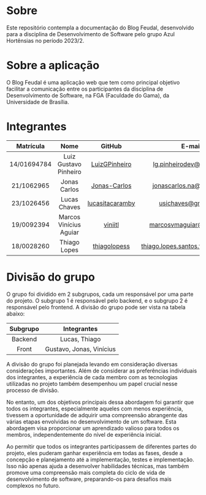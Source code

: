 # Sobre
Este repositório contempla a documentação do Blog Feudal, desenvolvido para a disciplina de Desenvolvimento de Software pelo grupo Azul Hortênsias no período 2023/2.

# Sobre a aplicação
O Blog Feudal é uma aplicação web que tem como principal objetivo facilitar a comunicação entre os participantes da disciplina de Desenvolvimento de Software, na FGA (Faculdade do Gama), da Universidade de Brasília.

# Integrantes
Matrícula | Nome | GitHub | E-mail | Função |
|:--:|:--:|:--:|:--:|:--:|
| 14/01694784 | Luiz Gustavo Pinheiro | [LuizGPinheiro](https://github.com/LuizGPinheiro) | lg.pinheirodev@gmail.com | Duque
| 21/1062965 | Jonas Carlos | [Jonas-Carlos](https://github.com/Jonas-Carlos) | jonascarlos.na@gmail.com | Vice Duque
| 23/1026456 | Lucas Chaves | [lucasitacaramby](https://github.com/lucasitacaramby) | usichaves@gmail.com | Cavaleiro
| 19/0092394 | Marcos Vinícius Aguiar | [viniitl](https://github.com/viniitl) | marcosvmaguiar@gmail.com | Cavaleiro
| 18/0028260 | Thiago Lopes | [thiagolopess](https://github.com/thiagolopess) | thiago.lopes.santos.tls@gmail.com | Cavaleiro

# Divisão do grupo
O grupo foi dividido em 2 subgrupos, cada um responsável por uma parte do projeto. O subgrupo 1 é responsável pelo backend, e o subgrupo 2 é responsável pelo frontend. A divisão do grupo pode ser vista na tabela abaixo:

| Subgrupo | Integrantes |
|:--:|:--:|
| Backend | Lucas, Thiago |
| Front | Gustavo, Jonas, Vinícius |

A divisão do grupo foi planejada levando em consideração diversas considerações importantes. Além de considerar as preferências individuais dos integrantes, a experiência de cada membro com as tecnologias utilizadas no projeto também desempenhou um papel crucial nesse processo de divisão.

No entanto, um dos objetivos principais dessa abordagem foi garantir que todos os integrantes, especialmente aqueles com menos experiência, tivessem a oportunidade de adquirir uma compreensão abrangente das várias etapas envolvidas no desenvolvimento de um software. Esta abordagem visa proporcionar um aprendizado valioso para todos os membros, independentemente do nível de experiência inicial.

Ao permitir que todos os integrantes participassem de diferentes partes do projeto, eles puderam ganhar experiência em todas as fases, desde a concepção e planejamento até a implementação, testes e implementação. Isso não apenas ajuda a desenvolver habilidades técnicas, mas também promove uma compreensão mais completa do ciclo de vida de desenvolvimento de software, preparando-os para desafios mais complexos no futuro.

